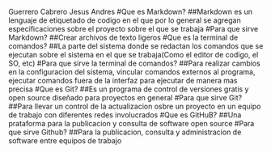 Guerrero Cabrero Jesus Andres
#Que es Markdown?
    ##Markdown es un lenguaje de etiquetado de codigo en el que por lo general se agregan especificaciones sobre el proyecto sobre el que se trabaja
#Para que sirve Markdown?
    ##Crear archivos de texto ligeros 
#Que es la terminal de comandos?
    ##La parte del sistema donde se redactan los comandos que se ejecutan sobre el sistema en el que se trabaja(Como el editor de codigo, el SO, etc)
#Para que sirve la terminal de comandos?
    ##Para realizar cambios en la configuracion del sistema, vincular comandos externos al programa, ejecutar comandos fuera de la interfaz para ejecutar de manera mas precisa 
#Que es Git?
    ##Es un programa de control de versiones gratis y open source diseñado para proyectos en general 
#Para que sirve Git?
    ##Para llevar un control de la actualizacion osbre un proyecto en un equipo de trabajo con diferentes redes involucrados 
#Que es GitHuB?
    ##Una prataforma para la publicacion y consulta de software open source 
#Para que sirve Github?
    ##Para la publicacion, consulta y administracion de software entre equipos de trabajo 